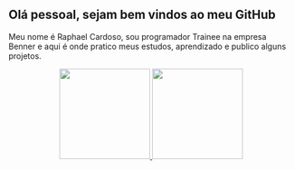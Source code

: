## Olá pessoal, sejam bem vindos ao meu GitHub 

 Meu nome é Raphael Cardoso, sou programador Trainee na empresa Benner e aqui é onde pratico meus estudos, aprendizado e publico alguns projetos.

  
<div align="center">
    <a href="https://github.com/RaphaelCardoso123">
    <img height="160em" src="https://github-readme-stats-sigma-five.vercel.app/api?username=RaphaelCardoso123
&show_icons=true&theme=radical&include_all_commits=true&count_private=true"/>
    <img height="160em" src="https://github-readme-stats-sigma-five.vercel.app/api/top-langs/?username=RaphaelCardoso123
&layout=compact&langs_count=7&theme=radical"/>
  </div>

<!--
**RaphaelCardoso123/RaphaelCardoso123** is a ✨ _special_ ✨ repository because its `README.md` (this file) appears on your GitHub profile.

Here are some ideas to get you started:

- 🔭 I’m currently working on ...
- 🌱 I’m currently learning ...
- 👯 I’m looking to collaborate on ...
- 🤔 I’m looking for help with ...
- 💬 Ask me about ...
- 📫 How to reach me: ...
- 😄 Pronouns: ...
- ⚡ Fun fact: ...
-->

